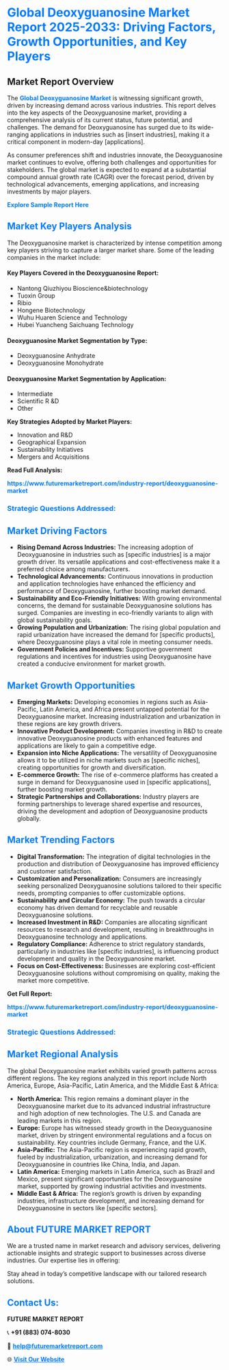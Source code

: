 <h1 style="color: #007BFF;">Global Deoxyguanosine Market Report 2025-2033: Driving Factors, Growth Opportunities, and Key Players</h1>

<section id="overview">
<h2>Market Report Overview</h2>
<p>The <a href="https://www.futuremarketreport.com/industry-report/deoxyguanosine-market" style="color: #007BFF; text-decoration: none;"><strong>Global Deoxyguanosine Market</strong></a> is witnessing significant growth, driven by increasing demand across various industries. This report delves into the key aspects of the Deoxyguanosine market, providing a comprehensive analysis of its current status, future potential, and challenges. The demand for Deoxyguanosine has surged due to its wide-ranging applications in industries such as [insert industries], making it a critical component in modern-day [applications].</p>
<p>As consumer preferences shift and industries innovate, the Deoxyguanosine market continues to evolve, offering both challenges and opportunities for stakeholders. The global market is expected to expand at a substantial compound annual growth rate (CAGR) over the forecast period, driven by technological advancements, emerging applications, and increasing investments by major players.</p>
</section>

<section id="overview">
<p><a href="https://www.futuremarketreport.com/request-sample/reportId=60827" style="color: #007BFF; text-decoration: none;"><strong>Explore Sample Report Here</strong></a></p>
</section>

<section id="key-players">
<h2 style="color: #007BFF;">Market Key Players Analysis</h2>
<p>The Deoxyguanosine market is characterized by intense competition among key players striving to capture a larger market share. Some of the leading companies in the market include:</p>
<h4>Key Players Covered in the Deoxyguanosine Report:</h4>
<ul><li>Nantong Qiuzhiyou Bioscience&amp;biotechnology</li><li>Tuoxin Group</li><li>Ribio</li><li>Hongene Biotechnology</li><li>Wuhu Huaren Science and Technology</li><li>Hubei Yuancheng Saichuang Technology</li></ul>
<h4>Deoxyguanosine Market Segmentation by Type:</h4>
<ul><li>Deoxyguanosine Anhydrate</li><li>Deoxyguanosine Monohydrate</li></ul>

<h4>Deoxyguanosine Market Segmentation by Application:</h4>
<ul><li>Intermediate</li><li>Scientific R &amp;D</li><li>Other</li></ul>
<p><strong>Key Strategies Adopted by Market Players:</strong></p>
<ul>
<li>Innovation and R&D</li>
<li>Geographical Expansion</li>
<li>Sustainability Initiatives</li>
<li>Mergers and Acquisitions</li>
</ul>
</section>

<section>
<p><strong>Read Full Analysis: </strong></p><a href="https://www.futuremarketreport.com/industry-report/deoxyguanosine-market" style="color: #007BFF; text-decoration: none;"><strong>https://www.futuremarketreport.com/industry-report/deoxyguanosine-market</strong></a>
<h3 style="color: #007BFF;">Strategic Questions Addressed:</h3>
</section>

<section id="driving-factors">
<h2 style="color: #007BFF;">Market Driving Factors</h2>
<ul>
<li><strong>Rising Demand Across Industries:</strong> The increasing adoption of Deoxyguanosine in industries such as [specific industries] is a major growth driver. Its versatile applications and cost-effectiveness make it a preferred choice among manufacturers.</li>
<li><strong>Technological Advancements:</strong> Continuous innovations in production and application technologies have enhanced the efficiency and performance of Deoxyguanosine, further boosting market demand.</li>
<li><strong>Sustainability and Eco-Friendly Initiatives:</strong> With growing environmental concerns, the demand for sustainable Deoxyguanosine solutions has surged. Companies are investing in eco-friendly variants to align with global sustainability goals.</li>
<li><strong>Growing Population and Urbanization:</strong> The rising global population and rapid urbanization have increased the demand for [specific products], where Deoxyguanosine plays a vital role in meeting consumer needs.</li>
<li><strong>Government Policies and Incentives:</strong> Supportive government regulations and incentives for industries using Deoxyguanosine have created a conducive environment for market growth.</li>
</ul>
</section>

<section id="growth-opportunities">
<h2 style="color: #007BFF;">Market Growth Opportunities</h2>
<ul>
<li><strong>Emerging Markets:</strong> Developing economies in regions such as Asia-Pacific, Latin America, and Africa present untapped potential for the Deoxyguanosine market. Increasing industrialization and urbanization in these regions are key growth drivers.</li>
<li><strong>Innovative Product Development:</strong> Companies investing in R&D to create innovative Deoxyguanosine products with enhanced features and applications are likely to gain a competitive edge.</li>
<li><strong>Expansion into Niche Applications:</strong> The versatility of Deoxyguanosine allows it to be utilized in niche markets such as [specific niches], creating opportunities for growth and diversification.</li>
<li><strong>E-commerce Growth:</strong> The rise of e-commerce platforms has created a surge in demand for Deoxyguanosine used in [specific applications], further boosting market growth.</li>
<li><strong>Strategic Partnerships and Collaborations:</strong> Industry players are forming partnerships to leverage shared expertise and resources, driving the development and adoption of Deoxyguanosine products globally.</li>
</ul>
</section>

<section id="trending-factors">
<h2 style="color: #007BFF;">Market Trending Factors</h2>
<ul>
<li><strong>Digital Transformation:</strong> The integration of digital technologies in the production and distribution of Deoxyguanosine has improved efficiency and customer satisfaction.</li>
<li><strong>Customization and Personalization:</strong> Consumers are increasingly seeking personalized Deoxyguanosine solutions tailored to their specific needs, prompting companies to offer customizable options.</li>
<li><strong>Sustainability and Circular Economy:</strong> The push towards a circular economy has driven demand for recyclable and reusable Deoxyguanosine solutions.</li>
<li><strong>Increased Investment in R&D:</strong> Companies are allocating significant resources to research and development, resulting in breakthroughs in Deoxyguanosine technology and applications.</li>
<li><strong>Regulatory Compliance:</strong> Adherence to strict regulatory standards, particularly in industries like [specific industries], is influencing product development and quality in the Deoxyguanosine market.</li>
<li><strong>Focus on Cost-Effectiveness:</strong> Businesses are exploring cost-efficient Deoxyguanosine solutions without compromising on quality, making the market more competitive.</li>
</ul>
</section>

<section>
<p><strong>Get Full Report: </strong></p><a href="https://www.futuremarketreport.com/industry-report/deoxyguanosine-market" style="color: #007BFF; text-decoration: none;"><strong>https://www.futuremarketreport.com/industry-report/deoxyguanosine-market</strong></a>
<h3 style="color: #007BFF;">Strategic Questions Addressed:</h3>
</section>


<section id="regional-analysis">
<h2 style="color: #007BFF;">Market Regional Analysis</h2>
<p>The global Deoxyguanosine market exhibits varied growth patterns across different regions. The key regions analyzed in this report include North America, Europe, Asia-Pacific, Latin America, and the Middle East & Africa:</p>
<ul>
<li><strong>North America:</strong> This region remains a dominant player in the Deoxyguanosine market due to its advanced industrial infrastructure and high adoption of new technologies. The U.S. and Canada are leading markets in this region.</li>
<li><strong>Europe:</strong> Europe has witnessed steady growth in the Deoxyguanosine market, driven by stringent environmental regulations and a focus on sustainability. Key countries include Germany, France, and the U.K.</li>
<li><strong>Asia-Pacific:</strong> The Asia-Pacific region is experiencing rapid growth, fueled by industrialization, urbanization, and increasing demand for Deoxyguanosine in countries like China, India, and Japan.</li>
<li><strong>Latin America:</strong> Emerging markets in Latin America, such as Brazil and Mexico, present significant opportunities for the Deoxyguanosine market, supported by growing industrial activities and investments.</li>
<li><strong>Middle East & Africa:</strong> The region’s growth is driven by expanding industries, infrastructure development, and increasing demand for Deoxyguanosine in sectors like [specific sectors].</li>
</ul>
</section>

<footer>
<h2 style="color: #007BFF;">About FUTURE MARKET REPORT</h2>
<p>We are a trusted name in market research and advisory services, delivering actionable insights and strategic support to businesses across diverse industries. Our expertise lies in offering:</p>

<p>Stay ahead in today’s competitive landscape with our tailored research solutions.</p>

<h2 style="color: #007BFF;">Contact Us:</h2>
<p><strong>FUTURE MARKET REPORT</strong></p>
<p>📞 <strong>+91 (883) 074-8030</strong></p>
<p>📧 <strong><a href="mailto:help@futuremarketreport.com" style="color: #007BFF;">help@futuremarketreport.com</a></strong></p>
<p>🌐 <strong><a href="https://www.futuremarketreport.com/" style="color: #007BFF;">Visit Our Website</a></strong></p>
</footer>